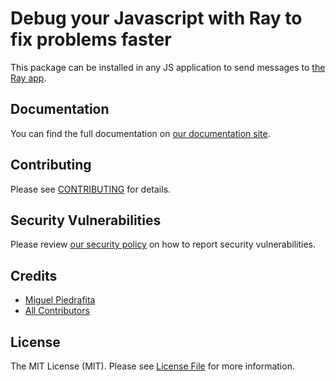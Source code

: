 # Debug your Javascript with Ray to fix problems faster

This package can be installed in any JS application to send messages to [the Ray app](https://myray.app).

## Documentation

You can find the full documentation on [our documentation site](https://spatie.be/docs/ray/v1/usage/javascript).

## Contributing

Please see [CONTRIBUTING](.github/CONTRIBUTING.md) for details.

## Security Vulnerabilities

Please review [our security policy](../../security/policy) on how to report security vulnerabilities.

## Credits

- [Miguel Piedrafita](https://github.com/m1guelpf)
- [All Contributors](../../contributors)

## License

The MIT License (MIT). Please see [License File](LICENSE.md) for more information.
